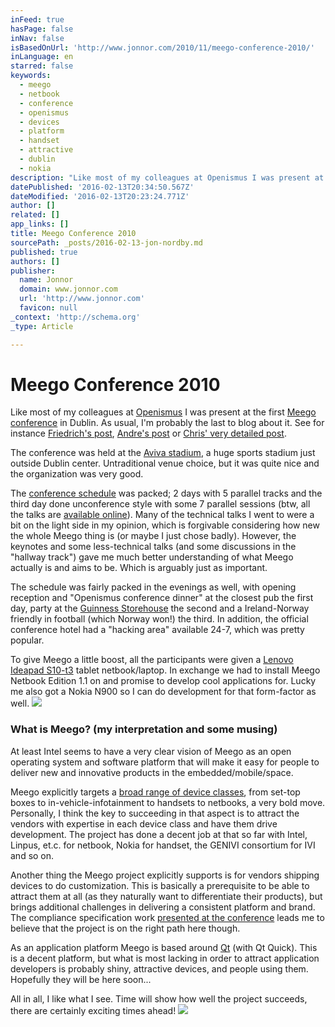 ```yaml
---
inFeed: true
hasPage: false
inNav: false
isBasedOnUrl: 'http://www.jonnor.com/2010/11/meego-conference-2010/'
inLanguage: en
starred: false
keywords:
  - meego
  - netbook
  - conference
  - openismus
  - devices
  - platform
  - handset
  - attractive
  - dublin
  - nokia
description: "Like most of my colleagues at Openismus I was present at the first Meego conference in Dublin. As usual, I'm probably the last to blog about it. See for instance Friedrich's post, Andre's post or Chris' very detailed post. The conference was held at the Aviva stadium, a huge sports stadium just outside Dublin center."
datePublished: '2016-02-13T20:34:50.567Z'
dateModified: '2016-02-13T20:23:24.771Z'
author: []
related: []
app_links: []
title: Meego Conference 2010
sourcePath: _posts/2016-02-13-jon-nordby.md
published: true
authors: []
publisher:
  name: Jonnor
  domain: www.jonnor.com
  url: 'http://www.jonnor.com'
  favicon: null
_context: 'http://schema.org'
_type: Article

---
```

# Meego Conference 2010

Like most of my colleagues at [Openismus][0] I was present at the first [Meego conference][1] in Dublin. As usual, I'm probably the last to blog about it. See for instance [Friedrich's post][2], [Andre's post][3] or [Chris' very detailed post][4].

The conference was held at the [Aviva stadium][5], a huge sports stadium just outside Dublin center. Untraditional venue choice, but it was quite nice and the organization was very good.

The [conference schedule][6] was packed; 2 days with 5 parallel tracks and the third day done unconference style with some 7 parallel sessions (btw, all the talks are [available online][7]). Many of the technical talks I went to were a bit on the light side in my opinion, which is forgivable considering how new the whole Meego thing is (or maybe I just chose badly). However, the keynotes and some less-technical talks (and some discussions in the "hallway track") gave me much better understanding of what Meego actually is and aims to be. Which is arguably just as important.

The schedule was fairly packed in the evenings as well, with opening reception and "Openismus conference dinner" at the closest pub the first day, party at the [Guinness Storehouse][8] the second and a Ireland-Norway friendly in football (which Norway won!) the third. In addition, the official conference hotel had a "hacking area" available 24-7, which was pretty popular.

To give Meego a little boost, all the participants were given a [Lenovo Ideapad S10-t3][9] tablet netbook/laptop. In exchange we had to install Meego Netbook Edition 1.1 on and promise to develop cool applications for. Lucky me also got a Nokia N900 so I can do development for that form-factor as well. ![](http://www.jonnor.com/wp/wp-includes/images/smilies/icon_biggrin.gif)

### What is Meego? (my interpretation and some musing)

At least Intel seems to have a very clear vision of Meego as an open operating system and software platform that will make it easy for people to deliver new and innovative products in the embedded/mobile/space.

Meego explicitly targets a [broad range of device classes][10], from set-top boxes to in-vehicle-infotainment to handsets to netbooks, a very bold move. Personally, I think the key to succeeding in that aspect is to attract the vendors with expertise in each device class and have them drive development. The project has done a decent job at that so far with Intel, Linpus, et.c. for netbook, Nokia for handset, the GENIVI consortium for IVI and so on.

Another thing the Meego project explicitly supports is for vendors shipping devices to do customization. This is basically a prerequisite to be able to attract them at all (as they naturally want to differentiate their products), but brings additional challenges in delivering a consistent platform and brand. The compliance specification work [presented at the conference][11] leads me to believe that the project is on the right path here though.

As an application platform Meego is based around [Qt][12] (with Qt Quick). This is a decent platform, but what is most lacking in order to attract application developers is probably shiny, attractive devices, and people using them. Hopefully they will be here soon...

All in all, I like what I see. Time will show how well the project succeeds, there are certainly exciting times ahead!
[![](http://www.jonnor.com/wp/wp-content/plugins/flattr/img/flattr-badge-large.png)][13]

[0]: http://www.openismus.com/
[1]: http://conference2010.meego.com/
[2]: http://frinring.wordpress.com/2010/11/25/okteta-and-kasten-on-meego/
[3]: http://blogs.gnome.org/aklapper/2010/11/21/meego-conference-2010/
[4]: http://blixtra.org/blog/2010/11/22/meego-conference-2010-dublin/
[5]: http://www.avivastadium.ie/
[6]: http://conference2010.meego.com/program/schedule
[7]: http://conference2010.meego.com/program/session-videos
[8]: http://www.guinness-storehouse.com/
[9]: http://shop.lenovo.com/us/notebooks/ideapad/s-series/s10-3t
[10]: http://meego.com/devices
[11]: http://conference2010.meego.com/session/app-compatibility-and-meego-compliance-program
[12]: http://qt.nokia.com/
[13]: http://www.jonnor.com/wp/?flattrss_redirect&id=318&md5=e6f6401599f8492dc96835f934fb7c8b